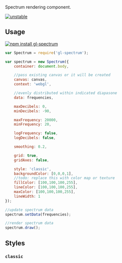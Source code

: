 Spectrum rendering component.

[![unstable](http://badges.github.io/stability-badges/dist/unstable.svg)](http://github.com/badges/stability-badges)

## Usage

[![npm install gl-spectrum](https://nodei.co/npm/gl-spectrum.png?mini=true)](https://npmjs.org/package/gl-spectrum/)

```js
var Spectrum = require('gl-spectrum');

var spectrum = new Spectrum({
	container: document.body,

	//pass existing canvas or it will be created
	canvas: canvas,
	context: 'webgl',

	//evenly distributed within indicated diapasone
	data: frequencies,

	maxDecibels: 0,
	minDecibels: -90,

	maxFrequency: 20000,
	minFrequency: 20,

	logFrequency: false,
	logDecibels: false,

	smoothing: 0.2,

	grid: true,
	gridAxes: false,

	style: 'classic',
	backgroundColor: [0,0,0,1],
	//todo: replace this with color map or texture
	fillColor: [100,100,100,255],
	lineColor: [100,100,100,255],
	maxColor: [100,100,100,255],
	lineWidth: 1
});

//update spectrum data
spectrum.setData(frequencies);

//render spectrum data
spectrum.draw();
```

## Styles

### `classic`

